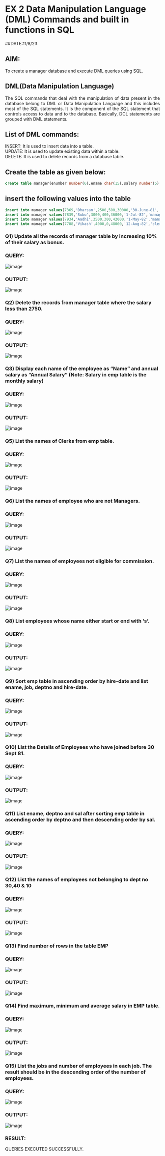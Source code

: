 # EX 2 Data Manipulation Language (DML) Commands and built in functions in SQL
##DATE:11/8/23
## AIM:
To create a manager database and execute DML queries using SQL.


## DML(Data Manipulation Language)
<div align="justify">
The SQL commands that deal with the manipulation of data present in the database belong to DML or Data Manipulation Language and this includes most of the SQL statements. It is the component of the SQL statement that controls access to data and to the database. Basically, DCL statements are grouped with DML statements.
</div>

## List of DML commands: 
<div align="justify">
INSERT: It is used to insert data into a table.<br>
UPDATE: It is used to update existing data within a table.<br>
DELETE: It is used to delete records from a database table.<br>
</div>

## Create the table as given below:
```sql
create table manager(enumber number(6),ename char(15),salary number(5),commission number(4),annualsalary number(7),Hiredate date,designation char(10),deptno number(2),reporting char(10));
```

## insert the following values into the table
```sql
insert into manager values(7369,'Dharsan',2500,500,30000,'30-June-81','clerk',10,'John');
insert into manager values(7839,'Subu',3000,400,36000,'1-Jul-82','manager',null,'James');
insert into manager values(7934,'Aadhi',3500,300,42000,'1-May-82','manager',30,NULL);
insert into manager values(7788,'Vikash',4000,0,48000,'12-Aug-82','clerk',50,'Bond');
```

### Q1) Update all the records of manager table by increasing 10% of their salary as bonus.

### QUERY:
![image](https://github.com/DhanushPalani/EX-2-Data-Manipulation-Language-DML-and-Data-Control-Language-DCL-Commands/assets/121594640/b32bceb5-9f0f-4c30-b27f-c4375e677f46)



### OUTPUT:
![image](https://github.com/DhanushPalani/EX-2-Data-Manipulation-Language-DML-and-Data-Control-Language-DCL-Commands/assets/121594640/3fd9b83b-a6e7-4e47-b0cb-f2815bbbae95)


### Q2) Delete the records from manager table where the salary less than 2750.


### QUERY:
![image](https://github.com/DhanushPalani/EX-2-Data-Manipulation-Language-DML-and-Data-Control-Language-DCL-Commands/assets/121594640/15e1ebf0-899f-4589-aee8-0ea4570cefba)


### OUTPUT:
![image](https://github.com/DhanushPalani/EX-2-Data-Manipulation-Language-DML-and-Data-Control-Language-DCL-Commands/assets/121594640/ad0c2970-47bc-4591-8f4b-a295a38b092d)


### Q3) Display each name of the employee as “Name” and annual salary as “Annual Salary” (Note: Salary in emp table is the monthly salary)


### QUERY:

![image](https://github.com/DhanushPalani/EX-2-Data-Manipulation-Language-DML-and-Data-Control-Language-DCL-Commands/assets/121594640/72faf04a-7d00-4070-8b1b-433f67d05a51)


### OUTPUT:
![image](https://github.com/DhanushPalani/EX-2-Data-Manipulation-Language-DML-and-Data-Control-Language-DCL-Commands/assets/121594640/b697b096-ba16-4329-ac6b-d015128fd061)


### Q5)	List the names of Clerks from emp table.


### QUERY:
![image](https://github.com/RANJEETH17/EX-2-Data-Manipulation-Language-DML-and-Data-Control-Language-DCL-Commands/assets/120718823/61599008-03dd-4cd8-b16b-aaec28ff1c71)


### OUTPUT:

![image](https://github.com/RANJEETH17/EX-2-Data-Manipulation-Language-DML-and-Data-Control-Language-DCL-Commands/assets/120718823/6c893a4a-2f5d-4dab-ac46-1f936a3e945b)



### Q6)	List the names of employee who are not Managers.


### QUERY:
![image](https://github.com/RANJEETH17/EX-2-Data-Manipulation-Language-DML-and-Data-Control-Language-DCL-Commands/assets/120718823/651f2524-e646-4f36-ac52-608e7b43fa8c)

### OUTPUT:
![image](https://github.com/RANJEETH17/EX-2-Data-Manipulation-Language-DML-and-Data-Control-Language-DCL-Commands/assets/120718823/865bc670-1d51-48d0-9097-7b337e8f934e)


### Q7)	List the names of employees not eligible for commission.


### QUERY:
![image](https://github.com/RANJEETH17/EX-2-Data-Manipulation-Language-DML-and-Data-Control-Language-DCL-Commands/assets/120718823/187ed43d-cd42-4117-a295-a453760159ee)


### OUTPUT:
![image](https://github.com/RANJEETH17/EX-2-Data-Manipulation-Language-DML-and-Data-Control-Language-DCL-Commands/assets/120718823/33370cdd-bd30-4bc6-bc47-311adef3fdf9)


### Q8)	List employees whose name either start or end with ‘s’.


### QUERY:
![image](https://github.com/RANJEETH17/EX-2-Data-Manipulation-Language-DML-and-Data-Control-Language-DCL-Commands/assets/120718823/fd18056e-dcf7-45fa-b12f-65970eb6c315)


### OUTPUT:
![image](https://github.com/RANJEETH17/EX-2-Data-Manipulation-Language-DML-and-Data-Control-Language-DCL-Commands/assets/120718823/b7c22066-00f6-456f-9256-42f25484b9ac)


### Q9) Sort emp table in ascending order by hire-date and list ename, job, deptno and hire-date.


### QUERY:

![image](https://github.com/RANJEETH17/EX-2-Data-Manipulation-Language-DML-and-Data-Control-Language-DCL-Commands/assets/120718823/241dfac7-f8f2-4322-9c77-7b8e9cd7b1c6)


### OUTPUT:
![image](https://github.com/RANJEETH17/EX-2-Data-Manipulation-Language-DML-and-Data-Control-Language-DCL-Commands/assets/120718823/9bc25008-a4f9-45af-b8ca-b9853b6234fd)


### Q10) List the Details of Employees who have joined before 30 Sept 81.


### QUERY:
![image](https://github.com/RANJEETH17/EX-2-Data-Manipulation-Language-DML-and-Data-Control-Language-DCL-Commands/assets/120718823/faa72449-b9a9-4b80-9f25-00999ee56ec6)


### OUTPUT:
![image](https://github.com/RANJEETH17/EX-2-Data-Manipulation-Language-DML-and-Data-Control-Language-DCL-Commands/assets/120718823/a52bc108-08c6-4121-ad09-cd5f03a685e0)


### Q11)	List ename, deptno and sal after sorting emp table in ascending order by deptno and then descending order by sal.


### QUERY:

![image](https://github.com/RANJEETH17/EX-2-Data-Manipulation-Language-DML-and-Data-Control-Language-DCL-Commands/assets/120718823/345fce90-263f-4253-87ff-65c4be435d55)


### OUTPUT:
![image](https://github.com/RANJEETH17/EX-2-Data-Manipulation-Language-DML-and-Data-Control-Language-DCL-Commands/assets/120718823/def9ef76-fe71-4f30-b6c9-b792b181fb72)


### Q12) List the names of employees not belonging to dept no 30,40 & 10


### QUERY:
![image](https://github.com/RANJEETH17/EX-2-Data-Manipulation-Language-DML-and-Data-Control-Language-DCL-Commands/assets/120718823/d190a382-3bf9-406c-a3ca-cacd5a86e6c0)


### OUTPUT:
![image](https://github.com/RANJEETH17/EX-2-Data-Manipulation-Language-DML-and-Data-Control-Language-DCL-Commands/assets/120718823/11641e2d-5489-44e0-b8fa-f2eee31556d9)


### Q13) Find number of rows in the table EMP

### QUERY:
![image](https://github.com/RANJEETH17/EX-2-Data-Manipulation-Language-DML-and-Data-Control-Language-DCL-Commands/assets/120718823/ed2190ec-eb76-4c3c-b400-11903f825662)


### OUTPUT:
![image](https://github.com/RANJEETH17/EX-2-Data-Manipulation-Language-DML-and-Data-Control-Language-DCL-Commands/assets/120718823/69caa005-a8b3-4a58-b6d0-1e2be1a13d56)


### Q14) Find maximum, minimum and average salary in EMP table.

### QUERY:
![image](https://github.com/RANJEETH17/EX-2-Data-Manipulation-Language-DML-and-Data-Control-Language-DCL-Commands/assets/120718823/ce7ab90b-ae51-4568-9c33-3808a5ab9bf3)


### OUTPUT:
![image](https://github.com/RANJEETH17/EX-2-Data-Manipulation-Language-DML-and-Data-Control-Language-DCL-Commands/assets/120718823/e564effb-47b1-4059-a9b0-61f70de81180)


### Q15) List the jobs and number of employees in each job. The result should be in the descending order of the number of employees.

### QUERY:
![image](https://github.com/RANJEETH17/EX-2-Data-Manipulation-Language-DML-and-Data-Control-Language-DCL-Commands/assets/120718823/865695c3-e280-4b1c-b856-7adce1047297)


### OUTPUT:
![image](https://github.com/RANJEETH17/EX-2-Data-Manipulation-Language-DML-and-Data-Control-Language-DCL-Commands/assets/120718823/177fe9cc-6ed9-4ef8-82cf-75e3dd358355)

### RESULT:
QUERIES EXECUTED SUCCESSFULLY.
